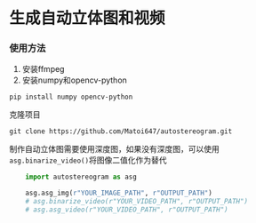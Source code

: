 # 生成自动立体图和视频

### 使用方法
1. 安装ffmpeg
2. 安装numpy和opencv-python
```
pip install numpy opencv-python
```

克隆项目
```
git clone https://github.com/Matoi647/autostereogram.git
```

制作自动立体图需要使用深度图，如果没有深度图，可以使用`asg.binarize_video()`将图像二值化作为替代
```python
    import autostereogram as asg

    asg.asg_img(r"YOUR_IMAGE_PATH", r"OUTPUT_PATH")
    # asg.binarize_video(r"YOUR_VIDEO_PATH", r"OUTPUT_PATH")
    # asg.asg_video(r"YOUR_VIDEO_PATH", r"OUTPUT_PATH")
```